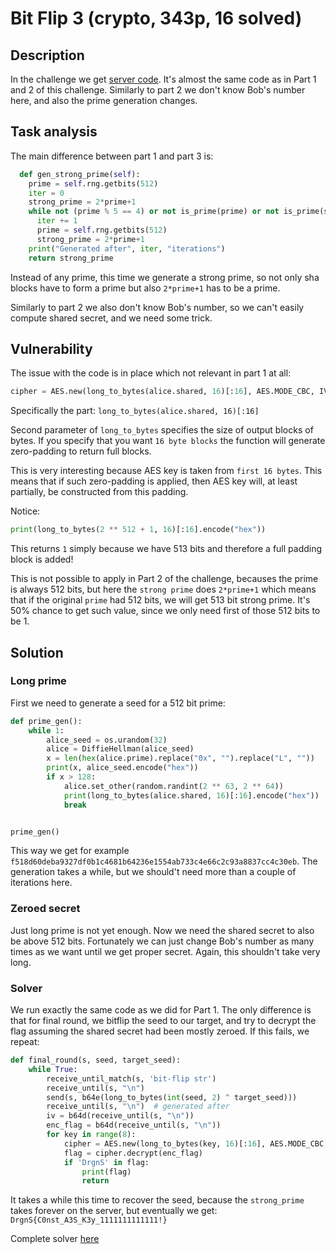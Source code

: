 # Bit Flip 3 (crypto, 343p, 16 solved)

## Description

In the challenge we get [server code](task.py).
It's almost the same code as in Part 1 and 2 of this challenge.
Similarly to part 2 we don't know Bob's number here, and also the prime generation changes.

## Task analysis

The main difference between part 1 and part 3 is:

```python
  def gen_strong_prime(self):
    prime = self.rng.getbits(512)
    iter = 0
    strong_prime = 2*prime+1
    while not (prime % 5 == 4) or not is_prime(prime) or not is_prime(strong_prime):
      iter += 1
      prime = self.rng.getbits(512)
      strong_prime = 2*prime+1
    print("Generated after", iter, "iterations")
    return strong_prime
```

Instead of any prime, this time we generate a strong prime, so not only sha blocks have to form a prime but also `2*prime+1` has to be a prime.

Similarly to part 2 we also don't know Bob's number, so we can't easily compute shared secret, and we need some trick.

## Vulnerability

The issue with the code is in place which not relevant in part 1 at all:

```python
cipher = AES.new(long_to_bytes(alice.shared, 16)[:16], AES.MODE_CBC, IV=iv)
```

Specifically the part: `long_to_bytes(alice.shared, 16)[:16]`

Second parameter of `long_to_bytes` specifies the size of output blocks of bytes.
If you specify that you want `16 byte blocks` the function will generate zero-padding to return full blocks.

This is very interesting because AES key is taken from `first 16 bytes`.
This means that if such zero-padding is applied, then AES key will, at least partially, be constructed from this padding.

Notice:

```python
print(long_to_bytes(2 ** 512 + 1, 16)[:16].encode("hex"))
```

This returns `1` simply because we have 513 bits and therefore a full padding block is added!

This is not possible to apply in Part 2 of the challenge, becauses the prime is always 512 bits, but here the `strong prime` does `2*prime+1` which means that if the original `prime` had 512 bits, we will get 513 bit strong prime.
It's 50% chance to get such value, since we only need first of those 512 bits to be 1.

## Solution

### Long prime

First we need to generate a seed for a 512 bit prime:

```python
def prime_gen():
    while 1:
        alice_seed = os.urandom(32)
        alice = DiffieHellman(alice_seed)
        x = len(hex(alice.prime).replace("0x", "").replace("L", ""))
        print(x, alice_seed.encode("hex"))
        if x > 128:
            alice.set_other(random.randint(2 ** 63, 2 ** 64))
            print(long_to_bytes(alice.shared, 16)[:16].encode("hex"))
            break


prime_gen()
```

This way we get for example `f518d60deba9327df0b1c4681b64236e1554ab733c4e66c2c93a8837cc4c30eb`.
The generation takes a while, but we should't need more than a couple of iterations here.

### Zeroed secret

Just long prime is not yet enough.
Now we need the shared secret to also be above 512 bits.
Fortunately we can just change Bob's number as many times as we want until we get proper secret.
Again, this shouldn't take very long.

### Solver

We run exactly the same code as we did for Part 1.
The only difference is that for final round, we bitflip the seed to our target, and try to decrypt the flag assuming the shared secret had been mostly zeroed.
If this fails, we repeat:

```python
def final_round(s, seed, target_seed):
    while True:
        receive_until_match(s, 'bit-flip str')
        receive_until(s, "\n")
        send(s, b64e(long_to_bytes(int(seed, 2) ^ target_seed)))
        receive_until(s, "\n")  # generated after
        iv = b64d(receive_until(s, "\n"))
        enc_flag = b64d(receive_until(s, "\n"))
        for key in range(8):
            cipher = AES.new(long_to_bytes(key, 16)[:16], AES.MODE_CBC, IV=iv)
            flag = cipher.decrypt(enc_flag)
            if 'DrgnS' in flag:
                print(flag)
                return
```

It takes a while this time to recover the seed, because the `strong_prime` takes forever on the server, but eventually we get: `DrgnS{C0nst_A3S_K3y_1111111111111!}`

Complete solver [here](stage3.py)
